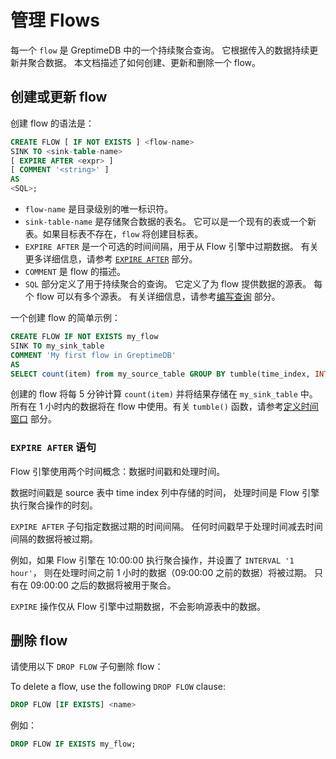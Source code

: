 # 管理 Flows

每一个 `flow` 是 GreptimeDB 中的一个持续聚合查询。
它根据传入的数据持续更新并聚合数据。
本文档描述了如何创建、更新和删除一个 flow。

## 创建或更新 flow

创建 flow 的语法是：

<!-- ```sql
CREATE [ OR REPLACE ] FLOW [ IF NOT EXISTS ] <name>
SINK TO <sink-table-name>
[ EXPIRE AFTER <expr> ]
[ COMMENT '<string>' ]
AS 
<SQL>;
``` -->

```sql
CREATE FLOW [ IF NOT EXISTS ] <flow-name>
SINK TO <sink-table-name>
[ EXPIRE AFTER <expr> ]
[ COMMENT '<string>' ]
AS 
<SQL>;
```

<!-- 当指定 `OR REPLACE` 时，如果同名的 flow 已经存在，它将被更新为新的 flow。请注意，这只影响 flow 任务本身，源表和目标表不会被更改。 -->

- `flow-name` 是目录级别的唯一标识符。
- `sink-table-name` 是存储聚合数据的表名。
  它可以是一个现有的表或一个新表。如果目标表不存在，`flow` 将创建目标表。
  <!-- 如果表已经存在，其 schema 必须与查询结果的 schema 匹配。 -->
- `EXPIRE AFTER` 是一个可选的时间间隔，用于从 Flow 引擎中过期数据。
  有关更多详细信息，请参考 [`EXPIRE AFTER`](#expire-after-语句) 部分。
- `COMMENT` 是 flow 的描述。
- `SQL` 部分定义了用于持续聚合的查询。
  它定义了为 flow 提供数据的源表。
  每个 flow 可以有多个源表。
  有关详细信息，请参考[编写查询](./query.md) 部分。

一个创建 flow 的简单示例：

<!-- ```sql
CREATE FLOW IF NOT EXISTS my_flow
SINK TO my_sink_table
EXPIRE AFTER INTERVAL '1 hour'
COMMENT 'My first flow in GreptimeDB'
AS
SELECT count(item) from my_source_table GROUP BY tumble(time_index, INTERVAL '5 minutes');
``` -->

```sql
CREATE FLOW IF NOT EXISTS my_flow
SINK TO my_sink_table
COMMENT 'My first flow in GreptimeDB'
AS
SELECT count(item) from my_source_table GROUP BY tumble(time_index, INTERVAL '5 minutes', '2024-05-20 00:00:00');
```

创建的 flow 将每 5 分钟计算 `count(item)` 并将结果存储在 `my_sink_table` 中。所有在 1 小时内的数据将在 flow 中使用。有关 `tumble()` 函数，请参考[定义时间窗口](./define-time-window.md) 部分。

### `EXPIRE AFTER` 语句

Flow 引擎使用两个时间概念：数据时间戳和处理时间。

数据时间戳是 source 表中 time index 列中存储的时间，
处理时间是 Flow 引擎执行聚合操作的时刻。

`EXPIRE AFTER` 子句指定数据过期的时间间隔。
任何时间戳早于处理时间减去时间间隔的数据将被过期。

例如，如果 Flow 引擎在 10:00:00 执行聚合操作，并设置了 `INTERVAL '1 hour'`，
则在处理时间之前 1 小时的数据（09:00:00 之前的数据）将被过期。
只有在 09:00:00 之后的数据将被用于聚合。

`EXPIRE` 操作仅从 Flow 引擎中过期数据，不会影响源表中的数据。

## 删除 flow

请使用以下 `DROP FLOW` 子句删除 flow：

To delete a flow, use the following `DROP FLOW` clause:

```sql
DROP FLOW [IF EXISTS] <name>
```

例如：

```sql
DROP FLOW IF EXISTS my_flow;
```

